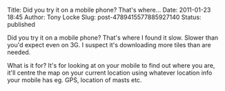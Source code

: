 Title: Did you try it on a mobile phone? That&#39;s where...
Date: 2011-01-23 18:45
Author: Tony Locke
Slug: post-4789415577885927140
Status: published

Did you try it on a mobile phone? That's where I found it slow. Slower than you'd expect even on 3G. I suspect it's downloading more tiles than are needed.  
  
What is it for? It's for looking at on your mobile to find out where you are, it'll centre the map on your current location using whatever location info your mobile has eg. GPS, location of masts etc.
